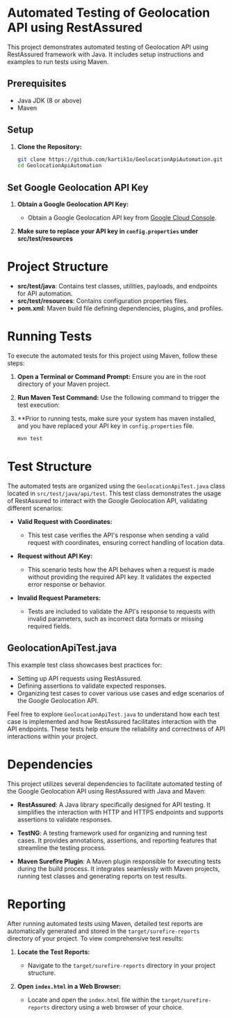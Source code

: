 # Automated Testing of Geolocation API using RestAssured
This project demonstrates automated testing of Geolocation API using RestAssured framework with Java. It includes setup instructions and examples to run tests using Maven.

## Prerequisites

- Java JDK (8 or above)
- Maven

## Setup

1. **Clone the Repository:**
   ```bash
   git clone https://github.com/kartik1o/GeolocationApiAutomation.git
   cd GeolocationApiAutomation

## Set Google Geolocation API Key

1. **Obtain a Google Geolocation API Key:**
    - Obtain a Google Geolocation API key from [Google Cloud Console](https://developers.google.com/maps/documentation/geolocation/get-api-key).

2. **Make sure to replace your API key in `config.properties` under src/test/resources**


# Project Structure

- **src/test/java**: Contains test classes, utilities, payloads, and endpoints for API automation.
- **src/test/resources**: Contains configuration properties files.
- **pom.xml**: Maven build file defining dependencies, plugins, and profiles.

# Running Tests

To execute the automated tests for this project using Maven, follow these steps:

1. **Open a Terminal or Command Prompt:**
   Ensure you are in the root directory of your Maven project.

2. **Run Maven Test Command:**
   Use the following command to trigger the test execution:

3. **Prior to running tests, make sure your system has maven installed, and you have replaced your API key in `config.properties` file.
   ```bash
   mvn test

# Test Structure

The automated tests are organized using the `GeolocationApiTest.java` class located in `src/test/java/api/test`. This test class demonstrates the usage of RestAssured to interact with the Google Geolocation API, validating different scenarios:

- **Valid Request with Coordinates:**
    - This test case verifies the API's response when sending a valid request with coordinates, ensuring correct handling of location data.

- **Request without API Key:**
    - This scenario tests how the API behaves when a request is made without providing the required API key. It validates the expected error response or behavior.

- **Invalid Request Parameters:**
    - Tests are included to validate the API's response to requests with invalid parameters, such as incorrect data formats or missing required fields.

## GeolocationApiTest.java

This example test class showcases best practices for:
- Setting up API requests using RestAssured.
- Defining assertions to validate expected responses.
- Organizing test cases to cover various use cases and edge scenarios of the Google Geolocation API.

Feel free to explore `GeolocationApiTest.java` to understand how each test case is implemented and how RestAssured facilitates interaction with the API endpoints. These tests help ensure the reliability and correctness of API interactions within your project.

# Dependencies

This project utilizes several dependencies to facilitate automated testing of the Google Geolocation API using RestAssured with Java and Maven:

- **RestAssured**: A Java library specifically designed for API testing. It simplifies the interaction with HTTP and HTTPS endpoints and supports assertions to validate responses.

- **TestNG**: A testing framework used for organizing and running test cases. It provides annotations, assertions, and reporting features that streamline the testing process.

- **Maven Surefire Plugin**: A Maven plugin responsible for executing tests during the build process. It integrates seamlessly with Maven projects, running test classes and generating reports on test results.

# Reporting

After running automated tests using Maven, detailed test reports are automatically generated and stored in the `target/surefire-reports` directory of your project. To view comprehensive test results:

1. **Locate the Test Reports:**
    - Navigate to the `target/surefire-reports` directory in your project structure.

2. **Open `index.html` in a Web Browser:**
    - Locate and open the `index.html` file within the `target/surefire-reports` directory using a web browser of your choice.

